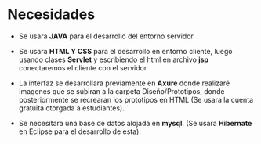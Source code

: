 
# **Necesidades**

- Se usara **JAVA** para el desarrollo del entorno servidor.

- Se usara **HTML Y CSS** para el desarrollo en entorno cliente, luego usando clases **Servlet** y escribiendo el html en archivo **jsp** conectaremos el cliente con el servidor.

- La interfaz se desarrollara previamente en **Axure** donde realizaré imagenes que se subiran a la carpeta Diseño/Prototipos, donde posteriormente se recrearan los prototipos en HTML (Se usara la cuenta gratuita otorgada a estudiantes).

- Se necesitara una base de datos alojada en **mysql**. (Se usara **Hibernate** en Eclipse para el desarrollo de esta).


